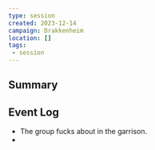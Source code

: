 ```yaml
---
type: session
created: 2023-12-14
campaign: Drakkenheim
location: []
tags:
 - session
---
```



## Summary

## Event Log

- The group fucks about in the garrison.
- 


